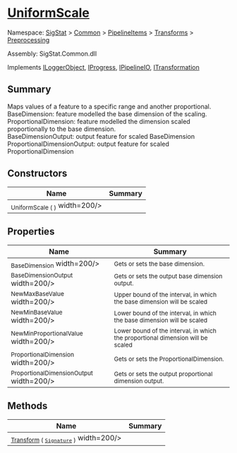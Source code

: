 # [UniformScale](./UniformScale.md)

Namespace: [SigStat]() > [Common](./../../../README.md) > [PipelineItems]() > [Transforms]() > [Preprocessing](./README.md)

Assembly: SigStat.Common.dll

Implements [ILoggerObject](./../../../ILoggerObject.md), [IProgress](./../../../Helpers/IProgress.md), [IPipelineIO](./../../../Pipeline/IPipelineIO.md), [ITransformation](./../../../ITransformation.md)

## Summary
Maps values of a feature to a specific range and another proportional.  <br>BaseDimension: feature modelled the base dimension of the scaling. <br>ProportionalDimension: feature modelled the dimension scaled proportionally to the base dimension. <br>BaseDimensionOutput: output feature for scaled BaseDimension<br>ProportionalDimensionOutput: output feature for scaled ProportionalDimension

## Constructors

| Name | Summary | 
| --- | --- | 
| <sub>UniformScale (  )</sub><img style="cursor:not-allowed;"> width=200/></div>| <sub></sub>| <br>


## Properties

| Name | Summary | 
| --- | --- | 
| <sub>BaseDimension</sub><img style="cursor:not-allowed;"> width=200/></div>| <sub>Gets or sets the base dimension.</sub>| <br>
| <sub>BaseDimensionOutput</sub><img style="cursor:not-allowed;"> width=200/></div>| <sub>Gets or sets the output base dimension output.</sub>| <br>
| <sub>NewMaxBaseValue</sub><img style="cursor:not-allowed;"> width=200/></div>| <sub>Upper bound of the interval, in which the base dimension will be scaled</sub>| <br>
| <sub>NewMinBaseValue</sub><img style="cursor:not-allowed;"> width=200/></div>| <sub>Lower bound of the interval, in which the base dimension will be scaled</sub>| <br>
| <sub>NewMinProportionalValue</sub><img style="cursor:not-allowed;"> width=200/></div>| <sub>Lower bound of the interval, in which the proportional dimension will be scaled</sub>| <br>
| <sub>ProportionalDimension</sub><img style="cursor:not-allowed;"> width=200/></div>| <sub>Gets or sets the ProportionalDimension.</sub>| <br>
| <sub>ProportionalDimensionOutput</sub><img style="cursor:not-allowed;"> width=200/></div>| <sub>Gets or sets the output proportional dimension output.</sub>| <br>


## Methods

| Name | Summary | 
| --- | --- | 
| <sub>[Transform](./Methods/UniformScale-100663886.md) ( [`Signature`](./../../../Signature.md) )</sub><img style="cursor:not-allowed;"> width=200/></div>| <sub></sub>| <br>


